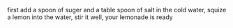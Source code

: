 first add a spoon of suger and a table spoon of salt in the cold water, squize a lemon into the water, stir it well, your lemonade is ready
